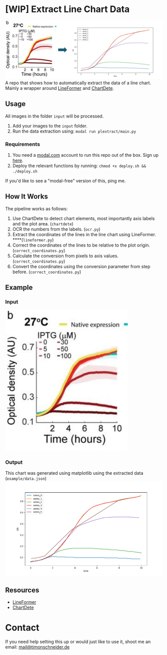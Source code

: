 # [WIP] Extract Line Chart Data
![Example Output](example/plextract.png)
A repo that shows how to automatically extract the data of a line chart. Mainly a wrapper around [LineFormer](https://github.com/TheJaeLal/LineFormer) and [ChartDete](https://github.com/pengyu965/ChartDete/).

## Usage
All images in the folder `input` will be processed.
1. Add your images to the `input` folder.
2. Run the data extraction using: `modal run plextract/main.py`

### Requirements
1. You need a [modal.com](https://modal.com) account to run this repo out of the box. Sign up [here](https://modal.com/signup).
2. Deploy the relevant functions by running: `chmod +x deploy.sh && ./deploy.sh`

If you'd like to see a "modal-free" version of this, ping me.

## How It Works
The pipeline works as follows: 
1. Use ChartDete to detect chart elements, most importantly axis labels and the plot area. (`chartdete`)
2. OCR the numbers from the labels. (`ocr.py`)
3. Extract the coordinates of the lines in the line chart using LineFormer. ****(`lineformer.py`)
4. Correct the coordinates of the lines to be relative to the plot origin. (`correct_coordinates.py`)
5. Calculate the conversion from pixels to axis values. (`correct_coordinates.py`)
6. Convert the coordinates using the conversion parameter from step before. (`correct_coordinates.py`)
 

## Example

### Input
![Example Input](example/input.png)

### Output
This chart was generated using matplotlib using the extracted data (`example/data.json`)
![Example Output](example/output.png)

## Resources
- [LineFormer](https://github.com/TheJaeLal/LineFormer)
- [ChartDete](https://github.com/pengyu965/ChartDete/)


# Contact
If you need help setting this up or would just like to use it, shoot me an email: mail@timonschneider.de

